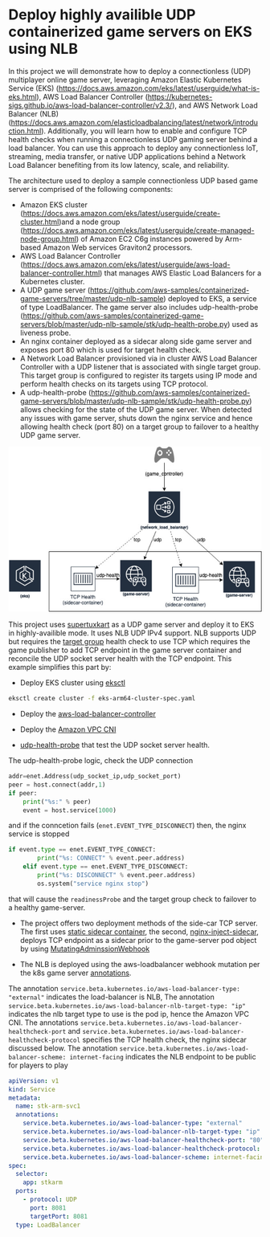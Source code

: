 # Deploy highly availible UDP containerized game servers on EKS using NLB

In this project we will demonstrate how to deploy a connectionless (UDP) multiplayer online game server, leveraging Amazon Elastic Kubernetes Service (EKS) (https://docs.aws.amazon.com/eks/latest/userguide/what-is-eks.html), AWS Load Balancer Controller (https://kubernetes-sigs.github.io/aws-load-balancer-controller/v2.3/), and AWS Network Load Balancer (NLB) (https://docs.aws.amazon.com/elasticloadbalancing/latest/network/introduction.html). Additionally, you will learn how to enable and configure TCP health checks when running a connectionless UDP gaming server behind a load balancer. You can use this approach to deploy any connectionless IoT, streaming, media transfer, or native UDP applications behind a Network Load Balancer benefiting from its low latency, scale, and reliability.

The architecture used to deploy a sample connectionless UDP based game server is comprised of the following components:

* Amazon EKS cluster (https://docs.aws.amazon.com/eks/latest/userguide/create-cluster.html)and a node group (https://docs.aws.amazon.com/eks/latest/userguide/create-managed-node-group.html) of Amazon EC2 C6g instances powered by Arm-based Amazon Web services Graviton2 processors.
* AWS Load Balancer Controller (https://docs.aws.amazon.com/eks/latest/userguide/aws-load-balancer-controller.html) that manages AWS Elastic Load Balancers for a Kubernetes cluster.
* A UDP game server (https://github.com/aws-samples/containerized-game-servers/tree/master/udp-nlb-sample) deployed to EKS, a service of type LoadBalancer. The game server also includes udp-health-probe (https://github.com/aws-samples/containerized-game-servers/blob/master/udp-nlb-sample/stk/udp-health-probe.py) used as liveness probe.
* An nginx container deployed as a sidecar along side game server and exposes port 80 which is used for target health check.
* A Network Load Balancer provisioned via in cluster AWS Load Balancer Controller with a UDP listener that is associated with single target group. This target group is configured to register its targets using IP mode and perform health checks on its targets using TCP protocol.
* A udp-health-probe (https://github.com/aws-samples/containerized-game-servers/blob/master/udp-nlb-sample/stk/udp-health-probe.py) allows checking for the state of the UDP game server. When detected any issues with game server, shuts down the nginx service and hence allowing health check (port 80) on a target group to failover to a healthy UDP game server. 

![alt text](./udp-nlb-sample.jpg)

This project uses [supertuxkart](../supertuxkart) as a UDP game server and deploy it to EKS in highly-availible mode. It uses NLB UDP IPv4 support. NLB supports UDP but requires the [target group](https://docs.aws.amazon.com/elasticloadbalancing/latest/network/load-balancer-target-groups.html) health check to use TCP which requires the game publisher to add TCP endpoint in the game server container and reconcile the UDP socket server health with the TCP endpoint. This example simplifies this part by:

* Deploy EKS cluster using [eksctl](https://eksctl.io)
```bash
eksctl create cluster -f eks-arm64-cluster-spec.yaml
```

* Deploy the [aws-load-balancer-controller](https://docs.aws.amazon.com/eks/latest/userguide/aws-load-balancer-controller.html)

* Deploy the [Amazon VPC CNI](https://docs.aws.amazon.com/eks/latest/userguide/managing-vpc-cni.html)

* [udp-health-probe](https://github.com/aws-samples/containerized-game-servers/blob/master/udp-nlb-sample/stk/udp-health-probe.py) that test the UDP socket server health. 

The udp-health-probe logic, check the UDP connection
```python
addr=enet.Address(udp_socket_ip,udp_socket_port)
peer = host.connect(addr,1)
if peer:
    print("%s:" % peer)
    event = host.service(1000)
```
and if the conncetion fails (`enet.EVENT_TYPE_DISCONNECT`) then, the nginx service is stopped  

```python
if event.type == enet.EVENT_TYPE_CONNECT:
        print("%s: CONNECT" % event.peer.address)
    elif event.type == enet.EVENT_TYPE_DISCONNECT:
        print("%s: DISCONNECT" % event.peer.address)
        os.system("service nginx stop")
```
that will cause the `readinessProbe` and the target group check to failover to a healthy game-server.

* The project offers two deployment methods of the side-car TCP server. The first uses [static sidecar container](./nginx-static-sidecar), the second, [nginx-inject-sidecar](./nginx-inject-sidecar), deploys TCP endpoint as a sidecar prior to the game-server pod object by using [MutatingAdminssionWebhook](https://kubernetes.io/docs/admin/admission-controllers/#mutatingadmissionwebhook-beta-in-19)

* The NLB is deployed using the aws-loadbalancer webhook mutation per the k8s game server [annotations](https://kubernetes-sigs.github.io/aws-load-balancer-controller/v2.2/guide/ingress/annotations/). 

The annotation `service.beta.kubernetes.io/aws-load-balancer-type: "external"` indicates the load-balancer is NLB, 
The annotation `service.beta.kubernetes.io/aws-load-balancer-nlb-target-type: "ip"` indicates the nlb target type to use is the pod ip, hence the Amazon VPC CNI. 
The annotations `service.beta.kubernetes.io/aws-load-balancer-healthcheck-port` and `service.beta.kubernetes.io/aws-load-balancer-healthcheck-protocol` specifies the TCP health check, the nginx sidecar discussed below. 
The annotation `service.beta.kubernetes.io/aws-load-balancer-scheme: internet-facing` indicates the NLB endpoint to be public for players to play

```yaml
apiVersion: v1
kind: Service
metadata:
  name: stk-arm-svc1
  annotations:
    service.beta.kubernetes.io/aws-load-balancer-type: "external"
    service.beta.kubernetes.io/aws-load-balancer-nlb-target-type: "ip"
    service.beta.kubernetes.io/aws-load-balancer-healthcheck-port: "80"
    service.beta.kubernetes.io/aws-load-balancer-healthcheck-protocol: TCP
    service.beta.kubernetes.io/aws-load-balancer-scheme: internet-facing
spec:
  selector:
    app: stkarm
  ports:
    - protocol: UDP
      port: 8081
      targetPort: 8081
  type: LoadBalancer
```
